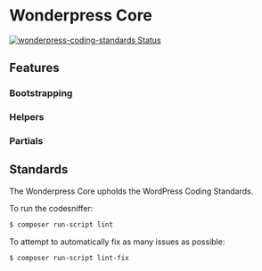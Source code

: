 # Wonderpress Core

[![wonderpress-coding-standards Status](https://github.com/wndrfl/wonderpress-core/workflows/wonderpress-coding-standards/badge.svg)](https://github.com/wndrfl/wonderpress-core/actions)

## Features

### Bootstrapping

### Helpers

### Partials

## Standards
The Wonderpress Core upholds the WordPress Coding Standards. 

To run the codesniffer:

```bash
$ composer run-script lint
````

To attempt to automatically fix as many issues as possible:

```bash
$ composer run-script lint-fix
````
